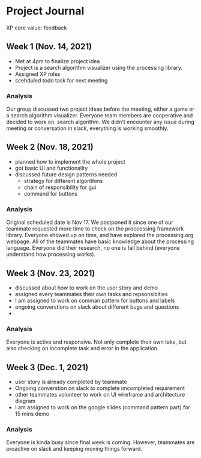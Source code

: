 # Project Journal

XP core value: feedback

## Week 1 (Nov. 14, 2021)
- Met at 4pm to finalize project idea
- Project is a search algorithm visualizer using the processing library.
- Assigned XP roles
- scehduled todo task for next meeting

### Analysis
Our group discussed two project ideas before the meeting, either a game or a search algorithm visualizer. Everyone team members are cooperative and decided to work on. 
 search algorithm. We didn't encounter any issue during meeting or conversation in slack, everything is working smoothly. 


## Week 2 (Nov. 18, 2021)
- planned how to implement the whole project
- got basic UI and functionality
- discussed future design patterns needed 
    * strategy for different algorithms
    * chain of responsibility for gui
    * command for buttons

### Analysis
Original scheduled date is Nov 17. We postponed it since one of our teammate requested more time to check on the proccessing framework library.
Everyone showed up on time, and have explored the processing.org webpage. All of the teammates have basic knowledge about the processing language.
Everyone did their research, no one is fall behind (everyone understand how processing works).


## Week 3 (Nov. 23, 2021)
- discussed about how to work on the user story and demo
- assigned every teammates their own tasks and repsonsibities
- I am assigned to work on comman pattern for buttons and labels
- ongoing converstions on slack about different bugs and questions
- 
### Analysis
Everyone is active and responsive. Not only complete their own taks, but also checking on incomplete task and error in the application.


## Week 3 (Dec. 1, 2021)
- user story is already completed by teammate
- Ongoing converstion on slack to complete imcompleted requirement
- other teammates volunteer to work on UI wireframe and architecture diagram
- I am assigned to work on the google slides (command pattern part) for 15 mins demo

### Analysis
Everyone is kinda busy since final week is coming. However, teammates are proactive on slack and keeping moving things forward. 
